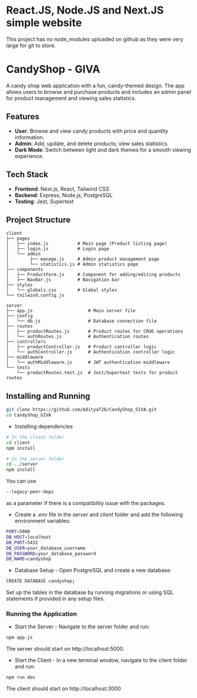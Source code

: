 
# React.JS, Node.JS and Next.JS simple website

This project has no node_modules uploaded on github as they were very large for git to store.


# CandyShop - GIVA

A candy shop web application with a fun, candy-themed design. The app allows users to browse and purchase products and includes an admin panel for product management and viewing sales statistics.


## Features

- **User**: Browse and view candy products with price and quantity information.
- **Admin**: Add, update, and delete products; view sales statistics.
- **Dark Mode**: Switch between light and dark themes for a smooth viewing experience.

## Tech Stack

- **Frontend**: Next.js, React, Tailwind CSS
- **Backend**: Express, Node.js, PostgreSQL
- **Testing**: Jest, Supertest

## Project Structure

```plaintext
client
├── pages
│   ├── index.js           # Main page (Product listing page)
│   ├── login.js           # Login page
│   └── admin
│        ├── manage.js     # Admin product management page
│        └── statistics.js # Admin statistics page
├── components
│   ├── ProductForm.js     # Component for adding/editing products
│   ├── NavBar.js          # Navigation bar
├── styles
│   └── globals.css        # Global styles
└── tailwind.config.js

server
├── app.js                     # Main server file
├── config
│   └── db.js                  # Database connection file
├── routes
│   ├── productRoutes.js       # Product routes for CRUD operations
│   └── authRoutes.js          # Authentication routes
├── controllers
│   ├── productController.js   # Product controller logic
│   └── authController.js      # Authentication controller logic
├── middleware
│   └── authMiddleware.js      # JWT authentication middleware
└── tests
    └── productRoutes.test.js  # Jest/Supertest tests for product routes
```

## Installing and Running

```bash
git clone https://github.com/AdityaT26/CandyShop_GIVA.git
cd CandyShop_GIVA
```

* Installing dependencies

```bash
# In the client folder
cd client
npm install

# In the server folder
cd ../server
npm install
```

You can use
```bash
--legacy-peer-deps
```
as a parameter if there is a compatibility issue with the packages.

* Create a *.env* file in the *server* and *client* folder and add the following environment variables:

```bash
PORT=5000
DB_HOST=localhost
DB_PORT=5432
DB_USER=your_database_username
DB_PASSWORD=your_database_password
DB_NAME=candyshop
```

* Database Setup - Open PostgreSQL and create a new database:

```bash
CREATE DATABASE candyshop;
```
Set up the tables in the database by running migrations or using SQL statements if provided in any setup files.


### Running the Application
* Start the Server - Navigate to the server folder and run:

```bash
npm app.js
```
The server should start on http://localhost:5000.

* Start the Client - In a new terminal window, navigate to the client folder and run:
```bash
npm run dev
```

The client should start on http://localhost:3000
